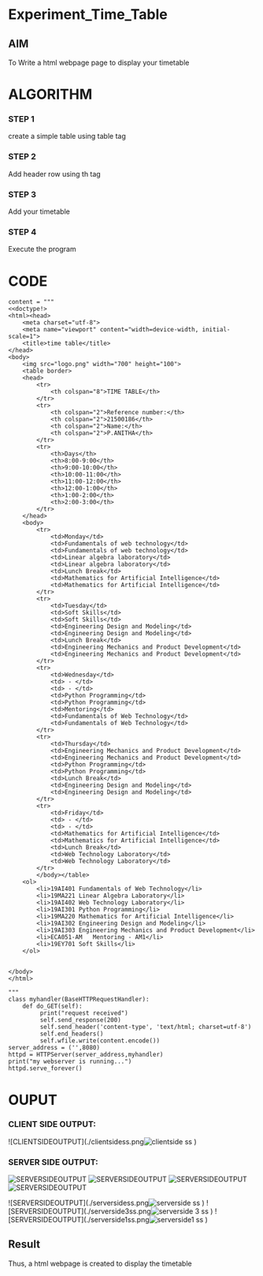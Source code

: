 # Experiment_Time_Table

## AIM
To Write a html webpage page to display  your timetable

# ALGORITHM
### STEP 1
create a simple table using table tag
### STEP 2
Add header row using th tag
### STEP 3
Add your timetable
### STEP 4
Execute the program

# CODE
```from http.server import HTTPServer, BaseHTTPRequestHandler
content = """
<<doctype!>
<html><head>
	<meta charset="utf-8">
	<meta name="viewport" content="width=device-width, initial-scale=1">
	<title>time table</title>
</head>
<body>
    <img src="logo.png" width="700" height="100">
    <table border>
	<head>
		<tr>
			<th colspan="8">TIME TABLE</th>
		</tr>
		<tr>
			<th colspan="2">Reference number:</th>
			<th colspan="2">21500186</th>
			<th colspan="2">Name:</th>
			<th colspan="2">P.ANITHA</th>
		</tr>
		<tr>
			<th>Days</th>
			<th>8:00-9:00</th>
			<th>9:00-10:00</th>
			<th>10:00-11:00</th>
			<th>11:00-12:00</th>
			<th>12:00-1:00</th>
			<th>1:00-2:00</th>
			<th>2:00-3:00</th>
		</tr>
	</head>
	<body>
		<tr>
			<td>Monday</td>
			<td>Fundamentals of web technology</td>
			<td>Fundamentals of web technology</td>
			<td>Linear algebra laboratory</td>
			<td>Linear algebra laboratory</td>
			<td>Lunch Break</td>
			<td>Mathematics for Artificial Intelligence</td>
			<td>Mathematics for Artificial Intelligence</td>
		</tr>
		<tr>
			<td>Tuesday</td>
			<td>Soft Skills</td>
			<td>Soft Skills</td>
			<td>Engineering Design and Modeling</td>
			<td>Engineering Design and Modeling</td>
			<td>Lunch Break</td>
			<td>Engineering Mechanics and Product Development</td>
			<td>Engineering Mechanics and Product Development</td>
		</tr>
		<tr>
			<td>Wednesday</td>
			<td> - </td>
			<td> - </td>
			<td>Python Programming</td>
			<td>Python Programming</td>
			<td>Mentoring</td>
			<td>Fundamentals of Web Technology</td>
			<td>Fundamentals of Web Technology</td>
		</tr>
		<tr>
			<td>Thursday</td>
			<td>Engineering Mechanics and Product Development</td>
			<td>Engineering Mechanics and Product Development</td>
			<td>Python Programming</td>
			<td>Python Programming</td>
			<td>Lunch Break</td>
			<td>Engineering Design and Modeling</td>
			<td>Engineering Design and Modeling</td>
		</tr>
		<tr>
			<td>Friday</td>
			<td> - </td>
			<td> - </td>
		    <td>Mathematics for Artificial Intelligence</td>
			<td>Mathematics for Artificial Intelligence</td>
			<td>Lunch Break</td>
			<td>Web Technology Laboratory</td>
			<td>Web Technology Laboratory</td>
		</tr>  
		</body></table>
	<ol>
		<li>19AI401	Fundamentals of Web Technology</li>
		<li>19MA221	Linear Algebra Laboratory</li>
		<li>19AI402	Web Technology Laboratory</li>
		<li>19AI301	Python Programming</li>
		<li>19MA220	Mathematics for Artificial Intelligence</li>
		<li>19AI302	Engineering Design and Modeling</li>
		<li>19AI303	Engineering Mechanics and Product Development</li>
		<li>ECA051-AM	Mentoring - AM1</li>
		<li>19EY701	Soft Skills</li>
	</ol>


</body>
</html>

"""
class myhandler(BaseHTTPRequestHandler):
    def do_GET(self):
         print("request received")
         self.send_response(200)
         self.send_header('content-type', 'text/html; charset=utf-8')
         self.end_headers()
         self.wfile.write(content.encode())
server_address = ('',8080)
httpd = HTTPServer(server_address,myhandler)
print("my webserver is running...")
httpd.serve_forever() 
```
 # OUPUT
 ### CLIENT SIDE OUTPUT:
 ![CLIENTSIDEOUTPUT](./clientsidess.png![clientside ss](https://user-images.githubusercontent.com/94184990/143673541-fd97e88e-050c-4440-9f10-4041a1ad6402.PNG)
)
 ### SERVER SIDE OUTPUT:
 ![SERVERSIDEOUTPUT](./serversidess.png)
 ![SERVERSIDEOUTPUT](./serverside3ss.png)
 ![SERVERSIDEOUTPUT](./serverside1ss.png)
 ![SERVERSIDEOUTPUT](./serverside4ss.png)

 ![SERVERSIDEOUTPUT](./serversidess.png![serverside ss](https://user-images.githubusercontent.com/94184990/143673618-c004a371-b3e3-4471-9443-2315eca5c38a.PNG)
)
 ![SERVERSIDEOUTPUT](./serverside3ss.png![serverside 3 ss](https://user-images.githubusercontent.com/94184990/143673582-fb72e028-efaa-4fac-be42-02b088db6e7c.png)
)
 ![SERVERSIDEOUTPUT](./serverside1ss.png![serverside1 ss](https://user-images.githubusercontent.com/94184990/143673594-97f8f7d8-11d4-4db6-a941-9b8dc93284b4.PNG)
)
 ## Result
 Thus, a html webpage is created to display the timetable

 

